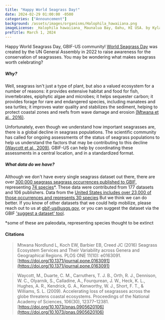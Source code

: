 ```yaml
---
title: "Happy World Seagrass Day!" 
date: 2024-02-29 01:00:00 -0500 
categories: ["Announcement"] 
background: /assets/images/organisms/Halophila_hawaiiana.png
imageLicense: _Halophila hawaiiana_ Maunalua Bay, Oahu, HI USA. by Kyla Richards, [CC0](https://creativecommons.org/publicdomain/zero/1.0/)
preTitle: March 1, 2024
---
```


Happy World Seagrass Day, GBIF-US community! [World Seagrass Day](https://www.un.org/en/observances/seagrass-day) was created by the UN General Assembly in 2022 to raise awareness for the conservation of seagrasses. You may be wondering what makes seagrass worth celebrating? 

##### Why?
Well, seagrass isn't just a type of plant, but also a valued ecosystem for a number of reasons: it provides extensive habitat and food for fish, invertebrates, epiphytic algae and microbes; it helps sequester carbon; it provides forage for rare and endangered species, including manatees and sea turtles; it improves water quality and stabilizes the sediment, helping to protect coastal zones and reefs from wave damage and erosion [(Mtwana et al., 2016)](https://doi.org/10.1371/journal.pone.0163091). 

Unfortunately, even though we understand how important seagrasses are, there is a global decline in seagrass populations. The scientific community has called for ongoing assessments of the status of seagrass populations to help us understand the factors that may be contributing to this decline [(Waycott et al., 2009)](https://doi.org/10.1073/pnas.0905620106 ). GBIF-US can help by coordinating these assessments in a central location, and in a standardized format. 

##### What data do we have?
Although we don't have every single seagrass dataset out there, there are over [300,000 seagrass seagrass occurrences published to GBIF]((https://www.gbif.org/occurrence/charts?taxon_key=2863960&taxon_key=2864083&taxon_key=2864082&taxon_key=2863952&taxon_key=2866112&taxon_key=2866030&taxon_key=2768016&taxon_key=2864050&taxon_key=2864092&taxon_key=2864073&taxon_key=2864085&occurrence_status=present)), representing [74 species](https://www.gbif.org/occurrence/taxonomy?taxon_key=2863960&taxon_key=2864083&taxon_key=2864082&taxon_key=2863952&taxon_key=2866112&taxon_key=2866030&taxon_key=2768016&taxon_key=2864050&taxon_key=2864092&taxon_key=2864073&taxon_key=2864085&occurrence_status=present)\*. These data were contributed from 177 datasets and 106 publishers. Data from the [United States includes over 23,000 of those occurrences and represents 30 species](https://www.gbif.us/data/?occurrenceStatus=PRESENT&taxonKey=2863960&taxonKey=2864083&taxonKey=2864082&taxonKey=2863952&taxonKey=2866112&taxonKey=2866030&taxonKey=2768016&taxonKey=2864050&taxonKey=2864092&taxonKey=2864073&taxonKey=2864085&view=TABLE) But we think we can do better. If you know of other datasets that we could help mobilize, please reach out to us at gbif-us@usgs.gov, or you can suggest the dataset via the GBIF ['suggest a dataset' tool](https://www.gbif.org/suggest-dataset).

\*some of these are paleodata, representing species thought to be extinct

#### Citations

> Mtwana Nordlund L, Koch EW, Barbier EB, Creed JC (2016) Seagrass Ecosystem Services and Their Variability across Genera and Geographical Regions. PLOS ONE 11(10): e0163091. [https://doi.org/10.1371/journal.pone.0163091](https://doi.org/10.1371/journal.pone.0163091)

> Waycott, M., Duarte, C. M., Carruthers, T. J. B., Orth, R. J., Dennison, W. C., Olyarnik, S., Calladine, A., Fourqurean, J. W., Heck, K. L., Hughes, A. R., Kendrick, G. A., Kenworthy, W. J., Short, F. T., & Williams, S. L. (2009). Accelerating loss of seagrasses across the globe threatens coastal ecosystems. Proceedings of the National Academy of Sciences, 106(30), 12377–12381. [https://doi.org/10.1073/pnas.0905620106](https://doi.org/10.1073/pnas.0905620106)